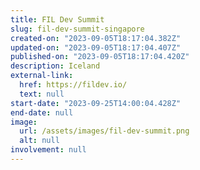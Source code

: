 ```yaml
---
title: FIL Dev Summit
slug: fil-dev-summit-singapore
created-on: "2023-09-05T18:17:04.382Z"
updated-on: "2023-09-05T18:17:04.407Z"
published-on: "2023-09-05T18:17:04.420Z"
description: Iceland
external-link:
  href: https://fildev.io/
  text: null
start-date: "2023-09-25T14:00:04.428Z"
end-date: null
image:
  url: /assets/images/fil-dev-summit.png
  alt: null
involvement: null
---
```

